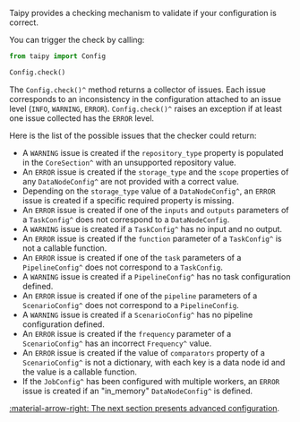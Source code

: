 Taipy provides a checking mechanism to validate if your configuration is correct.

You can trigger the check by calling:
```python linenums="1"
from taipy import Config

Config.check()
```

The `Config.check()^` method returns a collector of issues. Each issue corresponds to an inconsistency in
the configuration attached to an issue level (`INFO`, `WARNING`, `ERROR`). `Config.check()^` raises an
exception if at least one issue collected has the `ERROR` level.

Here is the list of the possible issues that the checker could return:

- A `WARNING` issue is created if the `repository_type` property is populated in the `CoreSection^` with an
  unsupported repository value.
- An `ERROR` issue is created if the `storage_type` and the `scope` properties of any `DataNodeConfig^` are not
  provided with a correct value.
- Depending on the `storage_type` value of a `DataNodeConfig^`, an `ERROR` issue is created if a specific required
  property is missing.
- An `ERROR` issue is created if one of the `inputs` and `outputs` parameters of a `TaskConfig^` does not correspond
  to a `DataNodeConfig`.
- A `WARNING` issue is created if a `TaskConfig^` has no input and no output.
- An `ERROR` issue is created if the `function` parameter of a `TaskConfig^` is not a callable function.
- An `ERROR` issue is created if one of the `task` parameters of a `PipelineConfig^` does not correspond to a
  `TaskConfig`.
- A `WARNING` issue is created if a `PipelineConfig^` has no task configuration defined.
- An `ERROR` issue is created if one of the `pipeline` parameters of a `ScenarioConfig^` does not correspond to a
  `PipelineConfig`.
- A `WARNING` issue is created if a `ScenarioConfig^` has no pipeline configuration defined.
- An `ERROR` issue is created if the `frequency` parameter of a `ScenarioConfig^` has an incorrect `Frequency^` value.
- An `ERROR` issue is created if the value of `comparators` property of a `ScenarioConfig^` is not a dictionary, with each key is a data node id and the value is a callable function.
- If the `JobConfig^` has been configured with multiple workers, an `ERROR` issue is created if an "in_memory"
  `DataNodeConfig^` is defined.

[:material-arrow-right: The next section presents advanced configuration](advanced-config.md).
